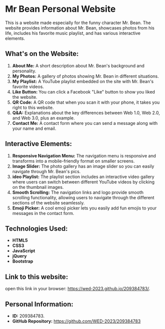# Mr Bean Personal Website
This is a website made especially for the funny character Mr. Bean. The website provides information about Mr. Bean, showcases photos from his life, includes his favorite music playlist, and has various interactive elements.
## What's on the Website:
1. **About Me:** A short description about Mr. Bean's background and personality.
2. **My Photos:** A gallery of photos showing Mr. Bean in different situations.
3. **My Playlist:** A YouTube playlist embedded on the site with Mr. Bean's favorite videos.
4. **Like Button:** You can click a Facebook "Like" button to show you liked the website.
5. **QR Code:** A QR code that when you scan it with your phone, it takes you right to this website.
6. **Q&A:** Explanations about the key differences between Web 1.0, Web 2.0, and Web 3.0, plus an example.
7. **Contact Me:** A contact form where you can send a message along with your name and email.
## Interactive Elements:
1. **Responsive Navigation Menu:** The navigation menu is responsive and transforms into a mobile-friendly format on smaller screens.
2. **Image Slider:** The photo gallery has an image slider so you can easily navigate through Mr. Bean's pics.
3. **ideo Playlist:** The playlist section includes an interactive video gallery where users can switch between different YouTube videos by clicking on the thumbnail images.
4. **Smooth Scrolling:** The navigation links and logo provide smooth scrolling functionality, allowing users to navigate through the different sections of the website seamlessly.
5. **Emoji Picker:** A cool emoji picker lets you easily add fun emojis to your messages in the contact form.
## Technologies Used:
- **HTML5**
- **CSS3**
- **JavaScript**
- **jQuery**
- **Bootstrap**
## Link to this website:
open this link in your browser: https://wed-2023.github.io/209384783/.
## Personal Information:
- **ID:** 209384783.
- **GitHub Repository:** https://github.com/WED-2023/209384783
